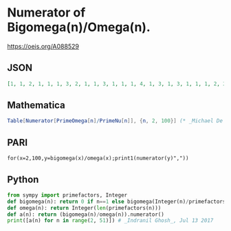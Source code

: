 # Numerator of Bigomega\(n\)/Omega\(n\)\.
https://oeis.org/A088529
## JSON
```JSON
[1, 1, 2, 1, 1, 1, 3, 2, 1, 1, 3, 1, 1, 1, 4, 1, 3, 1, 3, 1, 1, 1, 2, 2, 1, 3, 3, 1, 1, 1, 5, 1, 1, 1, 2, 1, 1, 1, 2, 1, 1, 1, 3, 3, 1, 1, 5, 2, 3, 1, 3, 1, 2, 1, 2, 1, 1, 1, 4, 1, 1, 3, 6, 1, 1, 1, 3, 1, 1, 1, 5, 1, 1, 3, 3, 1, 1, 1, 5, 4, 1, 1, 4, 1, 1, 1, 2, 1, 4, 1, 3, 1, 1, 1, 3, 1, 3, 3, 2]
```
## Mathematica
```Mathematica
Table[Numerator[PrimeOmega[n]/PrimeNu[n]], {n, 2, 100}] (* _Michael De Vlieger_, Jul 12 2017 *)
```
## PARI
```PARI
for(x=2,100,y=bigomega(x)/omega(x);print1(numerator(y)","))
```
## Python
```Python
from sympy import primefactors, Integer
def bigomega(n): return 0 if n==1 else bigomega(Integer(n)/primefactors(n)[0]) + 1
def omega(n): return Integer(len(primefactors(n)))
def a(n): return (bigomega(n)/omega(n)).numerator()
print([a(n) for n in range(2, 51)]) # _Indranil Ghosh_, Jul 13 2017
```
